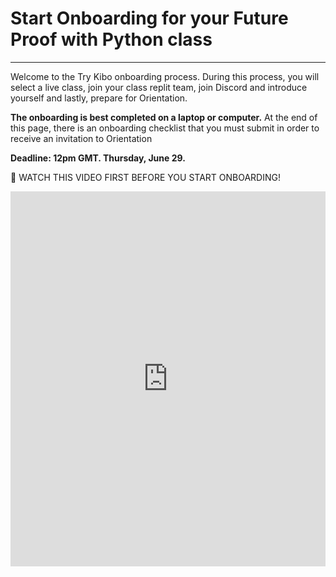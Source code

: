 # Start Onboarding for your Future Proof with Python class

---
Welcome to the Try Kibo onboarding process. During this process, you will select a live class, join your class replit team, join Discord and introduce yourself and lastly, prepare for Orientation.

**The onboarding is best completed on a laptop or computer.** At the end of this page, there is an onboarding checklist that you must submit in order to receive an invitation to Orientation

**Deadline: 12pm GMT. Thursday, June 29.**


<aside>

🚨 WATCH THIS VIDEO FIRST BEFORE YOU START ONBOARDING!

</aside>
<div style="position: relative; height: 100%; width: 100%;">
  <iframe width="100%" height="600" src="https://www.youtube.com/embed/zAP2o31dWVI" frameborder="0" allow="accelerometer; autoplay; clipboard-write; encrypted-media; gyroscope; picture-in-picture; web-share" allowfullscreen></iframe>
</div>


## Sign up for a live class

This is a mandatory class that happens once a week on Zoom. You get a chance to solve problems and learn with peers and an instructor. Live classes take place on Thursdays from weeks 1 - 4 in the program and are 90 minutes long.


<aside>

📢 Select your preferred live class time by clicking on the link to register. You should **only sign up for one class!**

</aside>

>

| Time (in GMT) | Sign-up Link |
| --- | --- |
| 1:00pm GMT | <a href="https://lu.ma/fpwp9-stanley-a" target="_blank"> lu.ma/fpwp9-stanley-A</a> |
| 4:00pm GMT | <a href="https://lu.ma/fpwp9-stanley-b" target="_blank"> lu.ma/fpwp9-stanley-B</a> |

>

## Join Replit team
<aside>

🛠️ During Try Kibo, you will write your code and submit in Replit. It has everything you need to build and run computer programs in Python

</aside>

You have already created a Replit account during the admissions challenge. Now, you need to join the Replit team so you will be able to access your work in class. To prepare to use Replit in class:

1. Go to [replit.com](https://replit.com)
2. Select "Log in" at the top right corner to login to your account
3. [Click this link](https://replit.com/teams/join/fuowwckqsrnhhcmustukqlbqloecepbp-tk9-fpwp) to join the Replit team for the class.

## Join Discord and introduce yourself

Discord is our community platform. It's where you will communicate and connect with your peers and instructors. Once the program starts, all communication from the Kibo team will be through Discord, so joining is mandatory.

Here are the steps to get set up on Discord:

### 1. Find your Squad
You will learn with a smaller group of peers during Try Kibo. This group is your squad. Enter your email(the same email where we sent this message) to find out what squad you are in. Take note of your squad number and program - you will be asked when you join Discord.

<div style="width:100%;height:500px;"><iframe src="https://docs.google.com/spreadsheets/d/1xlAO-bDl9ayUK8OifL5irTO_IG_rbHkUDPFxHEwXXmU/edit#gid=1602660017" frameborder="0" sandbox="allow-scripts allow-popups allow-top-navigation-by-user-activation allow-forms allow-same-origin" allowfullscreen="" style="width: 100%; height: 100%; border-radius: 1px; pointer-events: auto; background-color: white;"></iframe></div>

### 2. Join Try Kibo discord server
- If you already have a Discord account, [log in to Discord](https://discord.com/login). Otherwise, create a Discord account then check your email to verify your account. Be sure to check your spam folder if you don't see the email
- Click here to join the Kibo School Discord server: **[https://discord.gg/52vqK7ZYaJ](https://discord.gg/52vqK7ZYaJ).**
- As you join the discord server, you will get a prompt asking what class and squad you are in. You should already know this if you have done #1 above. Select the appropriate options and click “finish”


### 3. Update your Discord profile
- Click on your username in the right sidebar, then click the pencil icon to edit your profile
- Select “Edit Server Profile"
- Update your server name to your first name and last name initial (e.g., Mercy W, Keno O). This will change your nickname in the Kibo School server only.

![profile rename](https://user-images.githubusercontent.com/88333571/216730806-b13f0ef9-4806-415e-ba1d-3186ba878c77.png)

### 4. Introduce yourself

Let the Try Kibo community meet you! Introduce yourself in the <a href="https://discord.com/channels/866676763450933258/1097466242404724828">#introductions </a> channel by posting a message with:

- Your full name
- Your location(city/country)
- A fun fact about you
- An image or gif that represents you!

**TIP:** Post your text message first, then post your gif/image as a separate message afterward.

_Example:_

<img width="925" alt="discord intro" src="https://user-images.githubusercontent.com/88333571/216731122-16d7f1b1-78f0-48ee-bb53-a5b940ac80bb.png">

### [optional] Customize the rest of your Discord profile
- Click again on your username in the right sidebar. This time click "Edit User Profile".
- Upload a profile photo as your avatar
- In the About Me section, add a description with a sentence or two about who you are, or include a quote you like.


## Submit Onboarding Checklist

We’re excited to see you at Orientation! Up next, complete the onboarding checklist.


<div style="width:100%;height:500px;"><iframe src="https://airtable.com/embed/shruooLH1D4aXY22t?" frameborder="0" sandbox="allow-scripts allow-popups allow-top-navigation-by-user-activation allow-forms allow-same-origin" allowfullscreen="" style="width: 100%; height: 100%; border-radius: 1px; pointer-events: auto; background-color: white;"></iframe></div>

---
### See you at the Orientation!🎉 Remember that attending orientation is mandatory to take the class.
